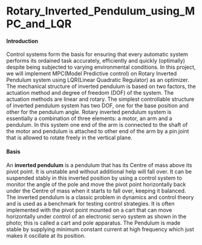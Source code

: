 # Rotary_Inverted_Pendulum_using_MPC_and_LQR
#### Introduction 
Control systems form the basis for ensuring that every automatic system performs its ordained task accurately, efficiently and quickly (optimally) despite being subjected to varying environmental conditions. In this project, we will implement MPC(Model Predictive control) on Rotary Inverted Pendulum system using LQR(Linear Quadratic Regulator) as an optimizer. The mechanical structure of inverted pendulum is based on two factors, the actuation method and degree of freedom (DOF) of the system. The actuation methods are linear and rotary. The simplest controllable structure of inverted pendulum system has two DOF, one for the base position and other for the pendulum angle. 
 Rotary inverted pendulum system is essentially a combination of three elements: a motor, an arm and a pendulum. In this system one end of the arm is connected to the shaft of the motor and pendulum is attached to other end of the arm by a pin joint that is allowed to rotate freely in the vertical plane.
#### Basis
An **inverted pendulum** is a pendulum that has its Centre of mass above its pivot point. It is unstable and without additional help will fall over. It can be suspended stably in this inverted position by using a control system to monitor the angle of the pole and move the pivot point horizontally back under the Centre of mass when it starts to fall over, keeping it balanced. The inverted pendulum is a classic problem in dynamics and control theory and is used as a benchmark for testing control strategies. It is often implemented with the pivot point mounted on a cart that can move horizontally under control of an electronic servo system as shown in the photo; this is called a cart and pole apparatus. The Pendulum is made stable by supplying minimum constant current at high frequency which just makes it oscillate at its position.
